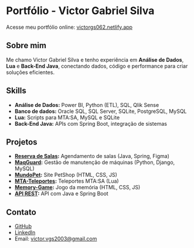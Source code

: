 # Portfólio - Victor Gabriel Silva

Acesse meu portfólio online: [victorgs062.netlify.app](https://victorgs062.netlify.app/)

## Sobre mim
Me chamo Victor Gabriel Silva e tenho experiência em **Análise de Dados**, **Lua** e **Back-End Java**, conectando dados, código e performance para criar soluções eficientes.

## Skills
- **Análise de Dados:** Power BI, Python (ETL), SQL, Qlik Sense  
- **Banco de dados:** Oracle SQL, SQL Server, SQLite, PostgreSQL, MySQL
- **Lua:** Scripts para MTA:SA, MySQL e SQLite  
- **Back-End Java:** APIs com Spring Boot, integração de sistemas

## Projetos
- **[Reserva de Salas](https://github.com/victorgs062/reserva-de-salas):** Agendamento de salas (Java, Spring, Figma)  
- **[MaqGuard](https://github.com/victorgs062/maqguard):** Gestão de manutenção de máquinas (Python, Django, MySQL)  
- **[MundoPet](https://github.com/victorgs062/mundopet):** Site PetShop (HTML, CSS, JS)  
- **[MTA-Teleportes](https://github.com/victorgs062/mta-teleportes):** Teleportes MTA:SA (Lua)  
- **[Memory-Game](https://github.com/victorgs062/memory-game):** Jogo da memória (HTML, CSS, JS)  
- **[API REST](https://github.com/victorgs062/api-spring-boot):** API com Java e Spring Boot

## Contato
- [GitHub](https://github.com/victorgs062)  
- [LinkedIn](https://www.linkedin.com/in/victorgs062/)  
- Email: victor.vgs2003@gmail.com
